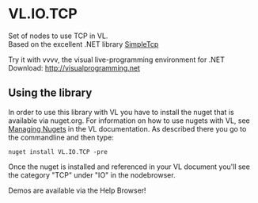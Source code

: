 # VL.IO.TCP
Set of nodes to use TCP in VL.  
Based on the excellent .NET library [SimpleTcp](https://github.com/jchristn/SimpleTcp)

Try it with vvvv, the visual live-programming environment for .NET  
Download: http://visualprogramming.net

## Using the library
In order to use this library with VL you have to install the nuget that is available via nuget.org. For information on how to use nugets with VL, see [Managing Nugets](https://thegraybook.vvvv.org/reference/hde/managing-nugets.html) in the VL documentation. As described there you go to the commandline and then type:

    nuget install VL.IO.TCP -pre

Once the nuget is installed and referenced in your VL document you'll see the category "TCP" under "IO" in the nodebrowser. 

Demos are available via the Help Browser!
